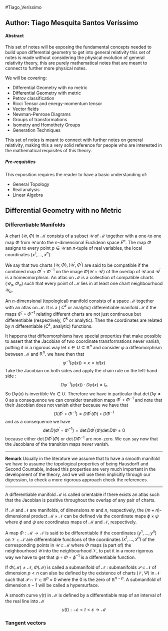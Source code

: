 #Tiago_Veríssimo 

## Author: Tiago Mesquita Santos Veríssimo

#### Abstract
This set of notes will be exposing the fundamental concepts needed to build upon differential geometry to get into general relativity this set of notes is made without considering the physical evolution of general relativity theory, this are purely mathematical notes that are meant to connect to further more physical notes.

We will be covering:
- Differential Geometry with no metric
- Differential Geometry with metric
- Petrov classification
- Ricci Tensor and energy-momentum tensor
- Vector fields
- Newman-Penrose Diagrams
- Groups of transformations
- Isometry and Homothety Groups
- Generation Techniques

This set of notes is meant to connect with further notes on general relativity, making this a very solid reference for people who are interested in the mathematical requisites of this theory.

##### Pre-requisites
This exposition requires the reader to have a basic understanding of:
- General Topology
- Real analysis
- Linear Algebra

## Differential Geometry with no Metric

### Differentiable Manifolds

A chart $(\mathcal{U}, \Phi)$ in $\mathcal{M}$ consists of a subset $\mathcal{U}$ of $\mathcal{M}$ together with a one-to one map $\Phi$ from $\mathcal{U}$ onto the $n$-dimensional Euclidean space $E^n$. The map $\Phi$ assigns to every point $p \in \mathcal{U}$ an $n$-tuple of real variables, the local coordinates $\left(x^1, \ldots, x^n\right)$. 

We say that two charts $(\mathcal{U}, \Phi),\left(\mathcal{U}^{\prime}, \Phi^{\prime}\right)$ are said to be compatible if the combined map $\Phi^{\prime} \circ \Phi^{-1}$ on the image $\Phi\left(\mathcal{U} \cap \mathcal{U}^{\prime}\right)$ of the overlap of $\mathcal{U}$ and $\mathcal{U}^{\prime}$ is a homeomorphism. An atlas on $\mathcal{M}$ is a collection of compatible charts $\left(\mathcal{U}_\alpha, \Phi_\alpha\right)$ such that every point of $\mathcal{M}$ lies in at least one chart neighbourhood $\mathcal{U}_\alpha$. 


An $n$-dimensional (topological) manifold consists of a space $\mathcal{M}$ together with an atlas on $\mathcal{M}$. It is a ( $C^k$ or analytic) differentiable manifold $\mathcal{M}$ if the maps $\Phi^{\prime} \circ \Phi^{-1}$ relating different charts are not just continuous but differentiable (respectively, $C^k$ or analytic). Then the coordinates are related by $n$ differentiable $\left(C^k\right.$, analytic) functions.

It happens that diffeomorphisms have special properties that make possible to assert that the Jacobian of two coordinate transformations never vanish, putting it in a rigorous way let $x \in U \subseteq \mathbb{R}^n$ and consider $\varphi$ a diffeomorphism between $\mathcal{M}$ and $\mathbb{R}^{n}$.
we have then that
$$
\varphi^{-1}(\varphi(x))=x=i d(x)
$$
Take the Jacobian on both sides and apply the chain rule on the left-hand side :
$$
D \varphi^{-1}(\varphi(x)) \cdot D \varphi(x)=I_n
$$
So $D \varphi(x)$ is invertible $\forall x \in U$.
Therefore we have in particular that $\det D\varphi \ne 0$ as a consequence we can consider transition maps $\Phi^{\prime} \circ \Phi^{-1}$ and note that their Jacobian does not vanish either because we have that 
$$
D(\Phi^{\prime} \circ \Phi^{-1}) = D\Phi^{\prime}(\Phi) \circ D\Phi^{-1}
$$
and as a consequence we have 
$$
\det D(\Phi^{\prime} \circ \Phi^{-1}) = \det D\Phi^{\prime}(\Phi) \det  D\Phi \ne 0
$$
because either $\det D\Phi^{\prime}(\Phi)$ or $\det D\Phi^{-1}$ are non-zero. We can say now that the Jacobians of the transition maps never vanish.

---
**Remark**
Usually in the literature we assume that to have a smooth manifold we have to assume the topological properties of being Hausdorff and Second Countable, indeed this properties are very much important in the development of the theory, and we will use them implicitly through our digression, to check a more rigorous approach check the references.

---

A differentiable manifold $\mathcal{M}$ is called orientable if there exists an atlas such that the Jacobian is positive throughout the overlap of any pair of charts.

If $\mathcal{M}$ and $\mathcal{N}$ are manifolds, of dimensions $m$ and $n$, respectively, the $(m+n)$-dimensional product $\mathcal{M} \times \mathcal{N}$ can be defined via the coordinate maps $\phi \times \psi$ where $\phi$ and $\psi$ are coordinates maps of $\mathcal{M}$ and $\mathcal{N}$, respectively.  

A map $\Phi: \mathcal{M} \rightarrow \mathcal{N}$ is said to be differentiable if the coordinates $\left(y^1, \ldots, y^n\right)$ on $\mathcal{V} \subset \mathcal{N}$ are differentiable functions of the coordinates $\left(x^1, \ldots, x^n\right)$ of the corresponding points in $\mathcal{U} \subset \mathcal{M}$ where $\Phi$ maps (a part of) the neighbourhood $\mathcal{U}$ into the neighbourhood $\mathcal{V}$, to put it in a more rigorous way we have to get that $\psi \circ \Phi \circ \phi^{-1}$ is a differentiable function.

If $\Phi(\mathcal{M}) \neq \mathcal{N}$, $\Phi(\mathcal{M})$ is called a submanifold of $\mathcal{N}$ : submanifolds $\mathcal{P} \subset \mathcal{N}$ of dimension $p<n$ can also be defined by the existence of charts $(\mathcal{V}, \Psi)$ in $\mathcal{N}$ such that $\mathcal{P} \cap \mathcal{V} \subset \mathbb{R}^p \times 0$ where the 0 is the zero of $\mathbb{R}^{n-p}$. 
A submanifold of dimension $n-1$ will be called a hypersurface.

A smooth curve $\gamma(t)$ in $\mathcal{M}$ is defined by a differentiable map of an interval of the real line into $\mathcal{M}$
$$
\gamma(t):-\varepsilon<t<\varepsilon \rightarrow \mathcal{M}
$$


### Tangent vectors
